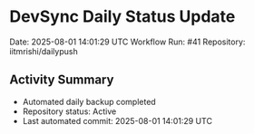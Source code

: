 # DevSync Daily Status Update
Date: 2025-08-01 14:01:29 UTC
Workflow Run: #41
Repository: iitmrishi/dailypush

## Activity Summary
- Automated daily backup completed
- Repository status: Active
- Last automated commit: 2025-08-01 14:01:29 UTC
